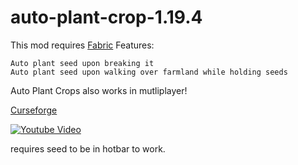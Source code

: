 # auto-plant-crop-1.19.4

This mod requires [Fabric](https://fabricmc.net/)
Features:

    Auto plant seed upon breaking it
    Auto plant seed upon walking over farmland while holding seeds

 

Auto Plant Crops also works in mutliplayer!

[Curseforge](https://www.curseforge.com/minecraft/mc-mods/auto-plant-crops)

[![Youtube Video](https://img.youtube.com/vi/ZdvxoAqrtek/0.jpg)](https://www.youtube.com/watch?v=ZdvxoAqrtek)

requires seed to be in hotbar to work.

